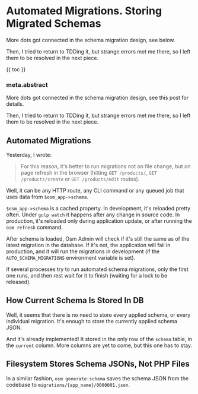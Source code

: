 # Automated Migrations. Storing Migrated Schemas

More dots got connected in the schema migration design, see below.

Then, I tried to return to TDDing it, but strange errors met me there, so I left them to be resolved in the next piece.  

{{ toc }}

### meta.abstract

More dots got connected in the schema migration design, see this post for details.

Then, I tried to return to TDDing it, but strange errors met me there, so I left them to be resolved in the next piece.

## Automated Migrations

Yesterday, I wrote:

> For this reason, it's better to run migrations not on file change, but on page refresh in the browser (hitting `GET /products/`, `GET /products/create` or `GET /products/edit` routes).

Well, it can be any HTTP route, any CLI command or any queued job that uses data from `$osm_app->schema`.

`$osm_app->schema` is a cached property. In development, it's reloaded pretty often. Under `gulp watch` it happens after any change in source code. In production, it's reloaded only during application update, or after running the `osm refresh` command. 

After schema is loaded, Osm Admin will check if it's still the same as of the latest migration in the database. If it's not, the application will fail in production, and it will run the migrations in development (if the `AUTO_SCHEMA_MIGRATIONS` environment variable is set).

If several processes try to run automated schema migrations, only the first one runs, and then rest wait for it to finish (waiting for a lock to be released).

## How Current Schema Is Stored In DB

Well, it seems that there is no need to store every applied schema, or every individual migration. It's enough to store the currently applied schema JSON.

And it's already implemented! It stored in the only row of the `schema` table, in the `current` column. More columns are yet to come, but this one has to stay.

## Filesystem Stores Schema JSONs, Not PHP Files 

In a similar fashion, `osm generate:schema` saves the schema JSON from the codebase to `migrations/{app_name}/0000001.json`. 

